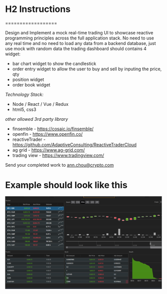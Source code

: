 
# H2 Instructions
==================

Design and Implement a mock real-time trading UI to showcase reactive programming principles across the full application stack.
No need to use any real time and no need to load any data from a backend database, just use mock with random data the trading dashboard should contains 4 widget:

- bar chart widget to show the candlestick
- order entry widget to allow the user to buy and sell by inputing the price, qty 
- position widget 
- order book widget


_Technology Stack:_ 
- Node / React / Vue / Redux
- html5, css3


_other allowed 3rd party library_
- finsemble - https://cosaic.io/finsemble/
- openfin - https://www.openfin.co/
- reactiveTrader - https://github.com/AdaptiveConsulting/ReactiveTraderCloud
- ag grid - https://www.ag-grid.com/
- trading view - https://www.tradingview.com/

Send your completed work to ann.chou@crypto.com

Example should look like this
===============
![alt text](https://github.com/anncdc/TradingUI_Assignment/blob/main/Screen%20Shot%202021-03-03%20at%205.12.23%20PM.png "Example_UI")

